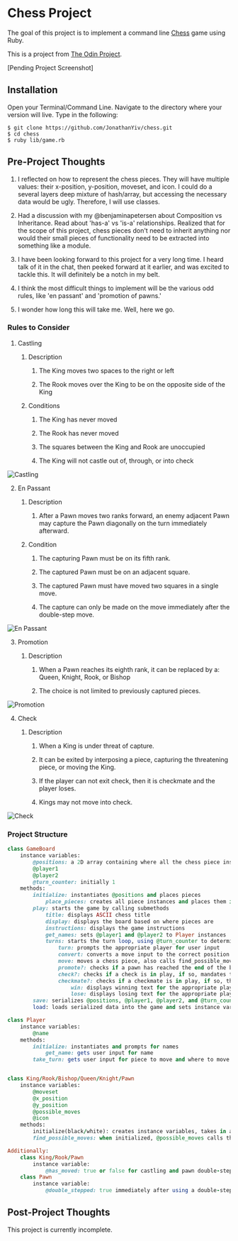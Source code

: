 # Chess Project

The goal of this project is to implement a command line [Chess](https://en.wikipedia.org/wiki/Chess) game using Ruby.

This is a project from [The Odin Project](https://www.theodinproject.com/courses/ruby-programming/lessons/ruby-final-project).

[Pending Project Screenshot]

## Installation

Open your Terminal/Command Line. Navigate to the directory where your version will live. Type in the following:

```
$ git clone https://github.com/JonathanYiv/chess.git
$ cd chess
$ ruby lib/game.rb
```

## Pre-Project Thoughts

1. I reflected on how to represent the chess pieces. They will have multiple values: their x-position, y-position, moveset, and icon. I could do a several layers deep mixture of hash/array, but accessing the necessary data would be ugly. Therefore, I will use classes.

2. Had a discussion with my @benjaminapetersen about Composition vs Inheritance. Read about 'has-a' vs 'is-a' relationships. Realized that for the scope of this project, chess pieces don't need to inherit anything nor would their small pieces of functionality need to be extracted into something like a module.

3. I have been looking forward to this project for a very long time. I heard talk of it in the chat, then peeked forward at it earlier, and was excited to tackle this. It will definitely be a notch in my belt.

4. I think the most difficult things to implement will be the various odd rules, like 'en passant' and 'promotion of pawns.'

5. I wonder how long this will take me. Well, here we go.

### Rules to Consider

1. Castling

	1. Description

		1. The King moves two spaces to the right or left

		2. The Rook moves over the King to be on the opposite side of the King

	2. Conditions

		1. The King has never moved

		2. The Rook has never moved

		3. The squares between the King and Rook are unoccupied

		4. The King will not castle out of, through, or into check

![Castling](castling.gif)

2. En Passant

	1. Description

		1. After a Pawn moves two ranks forward, an enemy adjacent Pawn may capture the Pawn diagonally on the turn immediately afterward.

	2. Condition

		1. The capturing Pawn must be on its fifth rank.

		2. The captured Pawn must be on an adjacent square.

		3. The captured Pawn must have moved two squares in a single move.

		4. The capture can only be made on the move immediately after the double-step move.

![En Passant](en_passant.gif)

3. Promotion

	1. Description

		1. When a Pawn reaches its eighth rank, it can be replaced by a: Queen, Knight, Rook, or Bishop

		2. The choice is not limited to previously captured pieces.

![Promotion](promotion.jpg)

4. Check

	1. Description

		1. When a King is under threat of capture.

		2. It can be exited by interposing a piece, capturing the threatening piece, or moving the King.

		3. If the player can not exit check, then it is checkmate and the player loses.

		4. Kings may not move into check.

![Check](check.gif)

### Project Structure

```ruby
class GameBoard
	instance variables:
		@positions: a 2D array containing where all the chess piece instances are located
		@player1
		@player2
		@turn_counter: initially 1
	methods:
		initialize: instantiates @positions and places pieces
			place_pieces: creates all piece instances and places them in their default starting state
		play: starts the game by calling submethods
			title: displays ASCII chess title
			display: displays the board based on where pieces are
			instructions: displays the game instructions
			get_names: sets @player1 and @player2 to Player instances
			turns: starts the turn loop, using @turn_counter to determine whose turn it is
				turn: prompts the appropriate player for user input
				convert: converts a move input to the correct position on the @positions 2D array
				move: moves a chess piece, also calls find_possible_moves to update its moveset
				promote?: checks if a pawn has reached the end of the board, if so, prompt the appropriate player to promote it to a queen/knight/rook/bishop
				check?: checks if a check is in play, if so, mandates that the next turn has the player move their king by setting all other @possible_moves to nothing
				checkmate?: checks if a checkmate is in play, if so, the game ends and a player wins
					win: displays winning text for the appropriate player
					lose: displays losing text for the appropriate player
		save: serializes @positions, @player1, @player2, and @turn_counter
		load: loads serialized data into the game and sets instance variables equal to it

class Player
	instance variables:
		@name
	methods:
		initialize: instantiates and prompts for names
			get_name: gets user input for name
		take_turn: gets user input for piece to move and where to move


class King/Rook/Bishop/Queen/Knight/Pawn
	instance variables:
		@moveset
		@x_position
		@y_position
		@possible_moves
		@icon
	methods:
		initialize(black/white): creates instance variables, takes in a parameter to determine icon color
		find_possible_moves: when initialized, @possible_moves calls this to create an array for its value. Is passed in @positions to help calculate

Additionally:
	class King/Rook/Pawn
		instance variable:
			@has_moved: true or false for castling and pawn double-step move
	class Pawn
		instance variable:
			@double_stepped: true immediately after using a double-step move
```

## Post-Project Thoughts

This project is currently incomplete.